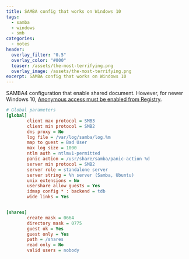 ```yaml
---
title: SAMBA config that works on Windows 10
tags:
  - samba
  - windows
  - smb
categories:
  - notes
header:
  overlay_filter: "0.5"
  overlay_color: "#000"
  teaser: /assets/the-most-terrifying.png
  overlay_image: /assets/the-most-terrifying.png
excerpt: SAMBA config that works on Windows 10
---
```


SAMBA4 configuration that enable shared document.
However, for newer Windows 10, [Anonymous access must be enabled from Registry](/notes/samba-windows10/).

```ini
# Global parameters
[global]
        client max protocol = SMB3
        client min protocol = SMB2
        dns proxy = No
        log file = /var/log/samba/log.%m
        map to guest = Bad User
        max log size = 1000
        ntlm auth = ntlmv1-permitted
        panic action = /usr/share/samba/panic-action %d
        server min protocol = SMB2
        server role = standalone server
        server string = %h server (Samba, Ubuntu)
        unix extensions = No
        usershare allow guests = Yes
        idmap config * : backend = tdb
        wide links = Yes


[shares]
        create mask = 0664
        directory mask = 0775
        guest ok = Yes
        guest only = Yes
        path = /shares
        read only = No
        valid users = nobody
```